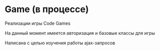 # Game (в процессе)
Реализации игры Code Games

На данный момент имеется авторизация и базовые классы для игры

Написана с целью изучения работы ajax-запросов
